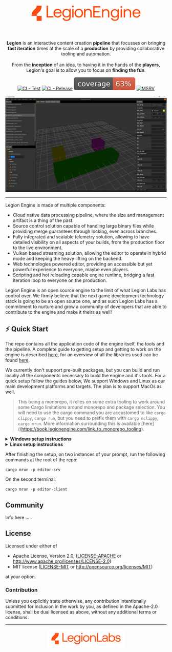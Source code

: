 <h1 align="center">
    <br/>
    <a href="https://legionengine.com"><img alt="Legion Engine" src="https://github.com/legion-labs/legion/raw/main/.github/images/legion-engine-logo.svg", width="340px" ></a>
    <br/>
    <br/>
</h1>

<p align="center">
    <b>Legion</b> is an interactive content creation <b>pipeline</b> that focusses on bringing <b>fast iteration</b> times at the scale of a <b>production</b> by providing collaborative tooling and automation.
    <br/>
    <br/>
    From the <b>inception</b> of an idea, to having it in the hands of the <b>players</b>, Legion's goal is to allow you to focus on <b>finding the fun</b>.
</p>

<p align="center">
    <a href="https://github.com/legion-labs/legion/actions/workflows/ci_test.yml"><img src="https://github.com/legion-labs/legion/actions/workflows/ci_test.yml/badge.svg" alt="CI - Test" style="max-width: 100%;"></a>
    <a href="https://github.com/legion-labs/legion/actions/workflows/release.yml"><img src="https://github.com/legion-labs/legion/actions/workflows/release.yml/badge.svg" alt="CI - Release" style="max-width: 100%;"></a>
    <a href="https://cov.legionengine.com/index.html" rel="nofollow"><img src="https://github.com/legion-labs/legion/raw/main/.github/images/coverage.svg" alt="Coverage"  style="max-width: 100%;"></a>
    <a href="https://www.rust-lang.org/tools/install"><img src="https://img.shields.io/badge/msrv-1.57-green" alt="MSRV" style="max-width: 100%;"></a></p>
</p>

<p align="center">
   <img alt="Legion Engine" src="https://github.com/legion-labs/legion/raw/main/.github/images/snapshot.png" style="max-width: 100%;">
</p>

---

Legion Engine is made of multiple components:

- Cloud native data processing pipeline, where the size and management artifact is a thing of the past.
- Source control solution capable of handling large binary files while providing merge guarantees through locking, even across branches.
- Fully integrated and scalable telemetry solution, allowing to have detailed visibility on all aspects of your builds, from the production floor to the live environment.
- Vulkan based streaming solution, allowing the editor to operate in hybrid mode and keeping the heavy lifting on the backend.
- Web technologies powered editor, providing an accessible but yet powerful experience to everyone, maybe even players.
- Scripting and hot reloading capable engine runtime, bridging a fast iteration loop to everyone on the production.

Legion Engine is an open source engine to the limit of what Legion Labs has control over. We firmly believe that the next game development technology stack is going to be an open source one, and as such Legion Labs has a commitment to nurture and grow a community of developers that are able to contribute to the engine and make it theirs as well!

## ⚡️ Quick Start

The repo contains all the application code of the engine itself, the tools and the pipeline. A complete guide to getting setup and getting to work on the engine is described [here](https://book.legionengine.com), for an overview of all the libraries used can be found [here](https://api.legionengine.com).

We currently don't support pre-built packages, but you can build and run locally all the components necessary to build the engine and it's tools. For a quick setup follow the guides below, We support Windows and Linux as our main development platforms and targets. The plan is to support MacOs as well.

> This being a monorepo, it relies on some extra tooling to work around some Cargo limitations around monorepo and package selection. You will need to use the cargo command you are accustomed to like `cargo clippy`, `cargo run`, but you need to prefix them with `cargo mclippy`, `cargo mrun`. More information surrounding this is available [here]((https://book.legionengine.com/link_to_monorepo_tooling).

<details><summary><b>Windows setup instructions</b></summary>

First you need to have a valid Visual Studio 2019 or above toolchain installed, if you don't you can install the [Visual Studio build tools instead](https://aka.ms/vs/17/release/vs_BuildTools.exe) with `Desktop Development with C++` packages. For the remaining dependencies we recommend using [scoop](https://scoop.sh/) to install the necessary dependencies:

- on a powershell prompt (locate and select powershell on the Start menu)

```powershell
Invoke-Expression (New-Object System.Net.WebClient).DownloadString('https://get.scoop.sh')
```

- if you get an error you might need to change the execution policy with, the repeat the previous step:

```
Set-ExecutionPolicy RemoteSigned -scope CurrentUser
```

- Add Legion Labs bucket and the extras bucket

```powershell
scoop bucket add legion-labs https://github.com/legion-labs/scoop-bucket
scoop bucket add extras
```

- install Rust dependencies by running the following commands on a powershell prompt:

```powershell
scoop install rustup-msvc
scoop install legion-labs/vulkan
scoop install cmake
scoop install ninja
scoop install nasm
```

- Install the front end dependencies by running the following commands on a powershell prompt:

```powershell
scoop install nvm
scoop install protobuf
nvm install 16.10.0
nvm use 16.10.0
npm -g i pnpm
```

</details>

<details><summary><b>Linux setup instructions</b></summary>

Linux steps here.

</details>

After finishing the setup, on two instances of your prompt, run the following commands at the root of the repo:

```
cargo mrun -p editor-srv
```

On the second terminal:

```
cargo mrun -p editor-client
```

## Community

Info here ... .

## License

Licensed under either of

- Apache License, Version 2.0, ([LICENSE-APACHE](LICENSE-APACHE) or http://www.apache.org/licenses/LICENSE-2.0)
- MIT license ([LICENSE-MIT](LICENSE-MIT) or http://opensource.org/licenses/MIT)

at your option.

### Contribution

Unless you explicitly state otherwise, any contribution intentionally submitted for inclusion in the work by you, as defined in the Apache-2.0 license, shall be dual licensed as above, without any
additional terms or conditions.

---

<p align="center">
    <a href="https://legionlabs.com"><img alt="Legion Labs" src="https://github.com/legion-labs/legion/raw/main/.github/images/legion-labs-logo.svg", width="240px" ></a>
</p>
